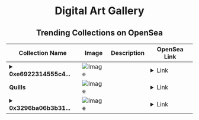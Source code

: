 <div align="center">

# Digital Art Gallery

## Trending Collections on OpenSea

| Collection Name                       | Image                                                                                     | Description                       | OpenSea Link                                                                                          |
|---------------------------------------|-------------------------------------------------------------------------------------------|-----------------------------------|--------------------------------------------------------------------------------------------------------|
| **<details><summary>0xe6922314555c4...</summary>0xe6922314555c4a510c422ac5bbb2a22eea385833</details>** | ![Image](https://i.seadn.io/s/raw/files/e5460f5af8836bba612a4d8f2ae63ca2.gif?w=500&auto=format?w=200&auto=format) |  | <details><summary>Link</summary>[0xe6922314555c4a510c422ac5bbb2a22eea385833](https://opensea.io/collection/0xe6922314555c4a510c422ac5bbb2a22eea385833)</details> |
| **Quills** | ![Image](https://i.seadn.io/s/raw/files/db4efc8d680f11327cabbf6afed07173.jpg?w=500&auto=format?w=200&auto=format) |  | <details><summary>Link</summary>[Quills](https://opensea.io/collection/quills-19)</details> |
| **<details><summary>0x3296ba06b3b31...</summary>0x3296ba06b3b31b31b2950887b6f2a2279545f1b6</details>** | ![Image](https://i.seadn.io/s/raw/files/e5460f5af8836bba612a4d8f2ae63ca2.gif?w=500&auto=format?w=200&auto=format) |  | <details><summary>Link</summary>[0x3296ba06b3b31b31b2950887b6f2a2279545f1b6](https://opensea.io/collection/0x3296ba06b3b31b31b2950887b6f2a2279545f1b6)</details> |

</div>